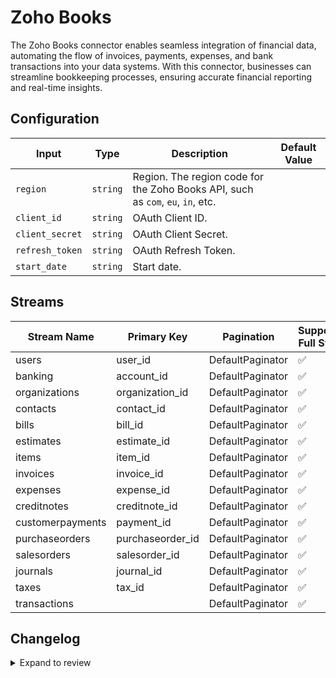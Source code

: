 # Zoho Books
The Zoho Books connector  enables seamless integration of financial data, automating the flow of invoices, payments, expenses, and bank transactions into your data systems. With this connector, businesses can streamline bookkeeping processes, ensuring accurate financial reporting and real-time insights.

## Configuration

| Input | Type | Description | Default Value |
|-------|------|-------------|---------------|
| `region` | `string` | Region. The region code for the Zoho Books API, such as `com`, `eu`, `in`, etc. |  |
| `client_id` | `string` | OAuth Client ID.  |  |
| `client_secret` | `string` | OAuth Client Secret.  |  |
| `refresh_token` | `string` | OAuth Refresh Token.  |  |
| `start_date` | `string` | Start date.  |  |

## Streams
| Stream Name | Primary Key | Pagination | Supports Full Sync | Supports Incremental |
|-------------|-------------|------------|---------------------|----------------------|
| users | user_id | DefaultPaginator | ✅ |  ❌  |
| banking | account_id | DefaultPaginator | ✅ |  ❌  |
| organizations | organization_id | DefaultPaginator | ✅ |  ❌  |
| contacts | contact_id | DefaultPaginator | ✅ |  ❌  |
| bills | bill_id | DefaultPaginator | ✅ |  ✅  |
| estimates | estimate_id | DefaultPaginator | ✅ |  ✅  |
| items | item_id | DefaultPaginator | ✅ |  ❌  |
| invoices | invoice_id | DefaultPaginator | ✅ |  ✅  |
| expenses | expense_id | DefaultPaginator | ✅ |  ✅  |
| creditnotes | creditnote_id | DefaultPaginator | ✅ |  ✅  |
| customerpayments | payment_id | DefaultPaginator | ✅ |  ✅  |
| purchaseorders | purchaseorder_id | DefaultPaginator | ✅ |  ✅  |
| salesorders | salesorder_id | DefaultPaginator | ✅ |  ✅  |
| journals | journal_id | DefaultPaginator | ✅ |  ✅  |
| taxes | tax_id | DefaultPaginator | ✅ |  ❌  |
| transactions |  | DefaultPaginator | ✅ |  ✅  |

## Changelog

<details>
  <summary>Expand to review</summary>

| Version          | Date              | Pull Request | Subject        |
|------------------|-------------------|--------------|----------------|
| 0.0.37 | 2025-10-07 | [67237](https://github.com/airbytehq/airbyte/pull/67237) | Update dependencies |
| 0.0.36 | 2025-09-30 | [66856](https://github.com/airbytehq/airbyte/pull/66856) | Update dependencies |
| 0.0.35 | 2025-09-24 | [66472](https://github.com/airbytehq/airbyte/pull/66472) | Update dependencies |
| 0.0.34 | 2025-09-09 | [65720](https://github.com/airbytehq/airbyte/pull/65720) | Update dependencies |
| 0.0.33 | 2025-08-23 | [65434](https://github.com/airbytehq/airbyte/pull/65434) | Update dependencies |
| 0.0.32 | 2025-08-09 | [64870](https://github.com/airbytehq/airbyte/pull/64870) | Update dependencies |
| 0.0.31 | 2025-08-02 | [64361](https://github.com/airbytehq/airbyte/pull/64361) | Update dependencies |
| 0.0.30 | 2025-07-26 | [64069](https://github.com/airbytehq/airbyte/pull/64069) | Update dependencies |
| 0.0.29 | 2025-07-19 | [63613](https://github.com/airbytehq/airbyte/pull/63613) | Update dependencies |
| 0.0.28 | 2025-07-12 | [63242](https://github.com/airbytehq/airbyte/pull/63242) | Update dependencies |
| 0.0.27 | 2025-07-05 | [62740](https://github.com/airbytehq/airbyte/pull/62740) | Update dependencies |
| 0.0.26 | 2025-06-28 | [62269](https://github.com/airbytehq/airbyte/pull/62269) | Update dependencies |
| 0.0.25 | 2025-06-21 | [61756](https://github.com/airbytehq/airbyte/pull/61756) | Update dependencies |
| 0.0.24 | 2025-06-15 | [61218](https://github.com/airbytehq/airbyte/pull/61218) | Update dependencies |
| 0.0.23 | 2025-05-24 | [59958](https://github.com/airbytehq/airbyte/pull/59958) | Update dependencies |
| 0.0.22 | 2025-05-04 | [59536](https://github.com/airbytehq/airbyte/pull/59536) | Update dependencies |
| 0.0.21 | 2025-04-26 | [58924](https://github.com/airbytehq/airbyte/pull/58924) | Update dependencies |
| 0.0.20 | 2025-04-19 | [58537](https://github.com/airbytehq/airbyte/pull/58537) | Update dependencies |
| 0.0.19 | 2025-04-13 | [58054](https://github.com/airbytehq/airbyte/pull/58054) | Update dependencies |
| 0.0.18 | 2025-04-05 | [57378](https://github.com/airbytehq/airbyte/pull/57378) | Update dependencies |
| 0.0.17 | 2025-03-29 | [56845](https://github.com/airbytehq/airbyte/pull/56845) | Update dependencies |
| 0.0.16 | 2025-03-22 | [56330](https://github.com/airbytehq/airbyte/pull/56330) | Update dependencies |
| 0.0.15 | 2025-03-09 | [55663](https://github.com/airbytehq/airbyte/pull/55663) | Update dependencies |
| 0.0.14 | 2025-03-01 | [55169](https://github.com/airbytehq/airbyte/pull/55169) | Update dependencies |
| 0.0.13 | 2025-02-23 | [54629](https://github.com/airbytehq/airbyte/pull/54629) | Update dependencies |
| 0.0.12 | 2025-02-15 | [54111](https://github.com/airbytehq/airbyte/pull/54111) | Update dependencies |
| 0.0.11 | 2025-02-08 | [53596](https://github.com/airbytehq/airbyte/pull/53596) | Update dependencies |
| 0.0.10 | 2025-02-01 | [53114](https://github.com/airbytehq/airbyte/pull/53114) | Update dependencies |
| 0.0.9 | 2025-01-25 | [52545](https://github.com/airbytehq/airbyte/pull/52545) | Update dependencies |
| 0.0.8 | 2025-01-18 | [51940](https://github.com/airbytehq/airbyte/pull/51940) | Update dependencies |
| 0.0.7 | 2025-01-11 | [51470](https://github.com/airbytehq/airbyte/pull/51470) | Update dependencies |
| 0.0.6 | 2024-12-28 | [50839](https://github.com/airbytehq/airbyte/pull/50839) | Update dependencies |
| 0.0.5 | 2024-12-21 | [50386](https://github.com/airbytehq/airbyte/pull/50386) | Update dependencies |
| 0.0.4 | 2024-12-14 | [49447](https://github.com/airbytehq/airbyte/pull/49447) | Update dependencies |
| 0.0.3 | 2024-11-04 | [48173](https://github.com/airbytehq/airbyte/pull/48173) | Update dependencies |
| 0.0.2 | 2024-10-28 | [47582](https://github.com/airbytehq/airbyte/pull/47582) | Update dependencies |
| 0.0.1 | 2024-10-19 | | Initial release by [@bishalbera](https://github.com/bishalbera) via Connector Builder |

</details>
